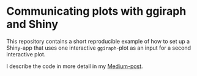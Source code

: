 # Communicating plots with ggiraph and Shiny

This repository contains a short reproducible example of how to set up a Shiny-app that uses one interactive `ggiraph`-plot as an input for a second interactive plot.

I describe the code in more detail in my [Medium-post](https://medium.com/@carlo.knotz/making-data-dashboard-plots-talk-to-each-other-with-ggiraph-and-shiny-460faa7b22e0).
